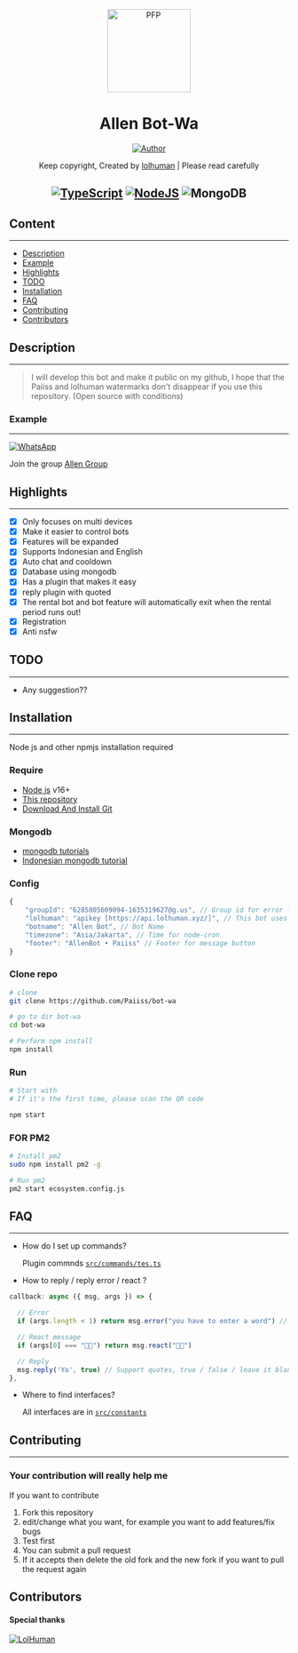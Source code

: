 <div align="center">
<img src="https://i.ibb.co/DwZzvGK/allenss.jpg" width="150" height="150" border="0" alt="PFP">

# Allen Bot-Wa

<p align="center">
  <a href="https://github.com/Paiiss"><img title="Author" src="https://img.shields.io/badge/Author-Paiiss-red.svg?style=for-the-badge&logo=github" /></a>
</p>

Keep copyright, Created by [lolhuman](https://api.lolhuman.xyz/) | Please read carefully

## [![TypeScript](https://img.shields.io/badge/TypeScript-007ACC?style=for-the-badge&logo=typescript&logoColor=white)](https://www.typescriptlang.org/) [![NodeJS](https://img.shields.io/badge/Node.js-43853D?style=for-the-badge&logo=node.js&logoColor=white)](https://nodejs.org/) ![MongoDB](https://img.shields.io/badge/MongoDB-4EA94B?style=for-the-badge&logo=mongodb&logoColor=white)

</div>

## Content

---

-   [Description](#description)
-   [Example](#example)
-   [Highlights](#highlights)
-   [TODO](#todo)
-   [Installation](#installation)
-   [FAQ](#faq)
-   [Contributing](#contributing)
-   [Contributors](#contributors)

## Description

---

> I will develop this bot and make it public on my github, I hope that the Paiiss and lolhuman watermarks don't disappear if you use this repository. (Open source with conditions)

### Example

---

[![WhatsApp](https://img.shields.io/badge/WhatsApp-25D366?style=for-the-badge&logo=whatsapp&logoColor=white)](https://wa.me/6285667606389)

Join the group [Allen Group](https://chat.whatsapp.com/CktCFlTbTiMLq5K4fgIidd)

## Highlights

---

-   [x] Only focuses on multi devices
-   [x] Make it easier to control bots
-   [x] Features will be expanded
-   [x] Supports Indonesian and English
-   [x] Auto chat and cooldown
-   [x] Database using mongodb
-   [x] Has a plugin that makes it easy
-   [x] reply plugin with quoted
-   [x] The rental bot and bot feature will automatically exit when the rental period runs out!
-   [x] Registration
-   [x] Anti nsfw

## TODO

---

-   Any suggestion??

## Installation

---

Node js and other npmjs installation required

### Require

-   [Node js](https://nodejs.org/en/) v16+
-   [This repository](https://github.com/Paiiss/bot-wa)
-   [Download And Install Git](https://git-scm.com/downloads)

### Mongodb

-   [mongodb tutorials](https://www.mongodb.com/developer/languages/javascript/node-crud-tutorial/)
-   [Indonesian mongodb tutorial](https://www.petanikode.com/tutorial-dasar-mongodb/)

### Config

```ts
{
    "groupId": "6285805609094-1635319627@​g.us", // Group id for error log
    "lolhuman": "apikey [https://api.lolhuman.xyz/]", // This bot uses some API from lolhuman
    "botname": "Allen Bot", // Bot Name
    "timezone": "Asia/Jakarta", // Time for node-cron
    "footer": "AllenBot • Paiiss" // Footer for message button
}
```

### Clone repo

```bash
# clone
git clone https://github.com/Paiiss/bot-wa

# go to dir bot-wa
cd bot-wa

# Perform npm install
npm install
```

### Run

```bash
# Start with
# If it's the first time, please scan the QR code

npm start
```

### FOR PM2

```bash
# Install pm2
sudo npm install pm2 -g

# Run pm2
pm2 start ecosystem.config.js
```

## FAQ

---

-   How do I set up commands?

    Plugin commnds [`src/commands/tes.ts`](https://github.com/Paiiss/bot-wa/blob/master/src/commands/test.ts)

-   How to reply / reply error / react ?

```ts
callback: async ({ msg, args }) => {

  // Error
  if (args.length < 1) return msg.error("you have to enter a word") // This is useful if the limit is used, if the command fails to be received by the user, the limit will not be used

  // React message
  if (args[0] === "👍🏻") return msg.react("👍🏻")

  // Reply
  msg.reply('Yo', true) // Support quotes, true / false / leave it blank msg.reply('Yo')
},

```

-   Where to find interfaces?

    All interfaces are in [`src/constants`](https://github.com/Paiiss/bot-wa/blob/master/src/constants)

## Contributing

---

### Your contribution will really help me

If you want to contribute

1. Fork this repository
2. edit/change what you want, for example you want to add features/fix bugs
3. Test first
4. You can submit a pull request
5. If it accepts then delete the old fork and the new fork if you want to pull the request again

## Contributors

#### Special thanks

[![LolHuman](https://github.com/LoL-Human.png?size=100)](https://github.com/LoL-Human)
